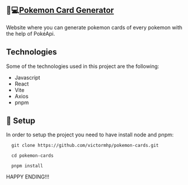 ## 🔴💻[Pokemon Card Generator](https://pokemon-cards-gen.netlify.app/)

Website where you can generate pokemon cards of every pokemon with the help of PokéApi.


## Technologies

Some of the technologies used in this project are the following:

- Javascript
- React
- Vite
- Axios
- pnpm


## 🔧 Setup

In order to setup the project you need to have install node and pnpm:

 ```
   git clone https://github.com/victormhp/pokemon-cards.git
 ```
 ```
   cd pokemon-cards
 ```
 ```
   pnpm install
 ```

HAPPY ENDING!!!
